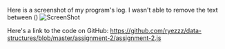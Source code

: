 Here is a screenshot of my program's log. I wasn't able to remove the text between ()
![ScreenShot](https://raw.github.com/ryezzz/data-structures/assignment2/data-structures/assignment-2/files/screen.png})


Here's a link to the code on GitHub: https://github.com/ryezzz/data-structures/blob/master/assignment-2/assignment-2.js